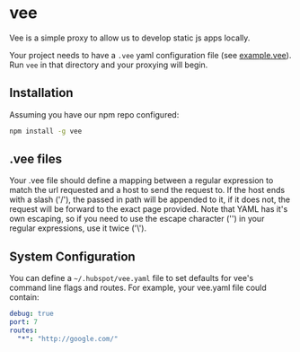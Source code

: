 vee
===

Vee is a simple proxy to allow us to develop static js apps locally.

Your project needs to have a `.vee` yaml configuration file (see [example.vee](https://git.hubteam.com/HubSpot/vee/blob/master/example.vee)).  Run
`vee` in that directory and your proxying will begin.

Installation
------------

Assuming you have our npm repo configured:

```bash
npm install -g vee
```

.vee files
----------

Your .vee file should define a mapping between a regular expression to match the url
requested and a host to send the request to.  If the host ends with a slash ('/'), the
passed in path will be appended to it, if it does not, the request will be forward to
the exact page provided.  Note that YAML has it's own escaping, so if you need to
use the escape character ('\') in your regular expressions, use it twice ('\\').

System Configuration
--------------------

You can define a `~/.hubspot/vee.yaml` file to set defaults for vee's command line flags
and routes.  For example, your vee.yaml file could contain:

```yaml
debug: true
port: 7
routes:
  "*": "http://google.com/"
```
